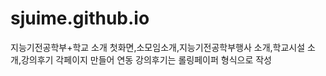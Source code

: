 # sjuime.github.io

지능기전공학부+학교 소개
첫화면,소모임소개,지능기전공학부행사 소개,학교시설 소개,강의후기 각페이지 만들어 연동
강의후기는 롤링페이퍼 형식으로 작성
